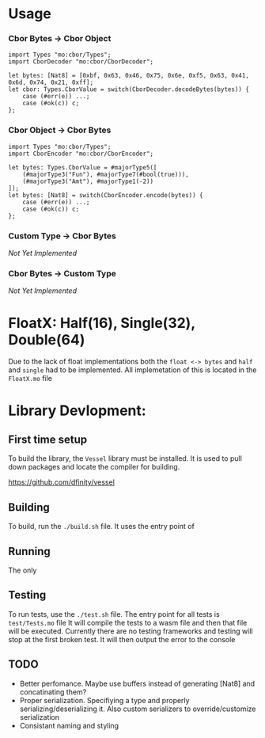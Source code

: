 # Usage

### Cbor Bytes -> Cbor Object

```
import Types "mo:cbor/Types";
import CborDecoder "mo:cbor/CborDecoder";

let bytes: [Nat8] = [0xbf, 0x63, 0x46, 0x75, 0x6e, 0xf5, 0x63, 0x41, 0x6d, 0x74, 0x21, 0xff];
let cbor: Types.CborValue = switch(CborDecoder.decodeBytes(bytes)) {
    case (#err(e)) ...;
    case (#ok(c)) c;
};
```

### Cbor Object -> Cbor Bytes

```
import Types "mo:cbor/Types";
import CborEncoder "mo:cbor/CborEncoder";

let bytes: Types.CborValue = #majorType5([
    (#majorType3("Fun"), #majorType7(#bool(true))),
    (#majorType3("Amt"), #majorType1(-2))
]);
let bytes: [Nat8] = switch(CborEncoder.encode(bytes)) {
    case (#err(e)) ...;
    case (#ok(c)) c;
};

```

### Custom Type -> Cbor Bytes

_Not Yet Implemented_

### Cbor Bytes -> Custom Type

_Not Yet Implemented_

# FloatX: Half(16), Single(32), Double(64)

Due to the lack of float implementations both the `float <-> bytes` and `half` and `single` had to be implemented. All implemetation of this is located in the `FloatX.mo` file

# Library Devlopment:

## First time setup

To build the library, the `Vessel` library must be installed. It is used to pull down packages and locate the compiler for building.

https://github.com/dfinity/vessel

## Building

To build, run the `./build.sh` file.
It uses the entry point of

## Running

The only

## Testing

To run tests, use the `./test.sh` file.
The entry point for all tests is `test/Tests.mo` file
It will compile the tests to a wasm file and then that file will be executed.
Currently there are no testing frameworks and testing will stop at the first broken test. It will then output the error to the console

## TODO

- Better perfomance. Maybe use buffers instead of generating [Nat8] and concatinating them?
- Proper serialization. Specifiying a type and properly serializing/deserializing it. Also custom serializers to override/customize serialization
- Consistant naming and styling
